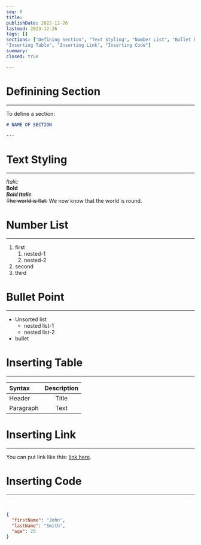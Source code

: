 ```yaml
---
seq: 0
title:
publishDate: 2022-12-26
lastmod: 2023-12-26 
tags: []
sections: ["Defining Section", "Text Styling", "Number List", "Bullet Point",
"Inserting Table", "Inserting Link", "Inserting Code"]
summary:
closed: true 

---
```


# Definining Section

---

To define a section:

```markdown
# NAME OF SECTION

---
```

# Text Styling

---

_Italic_\
**Bold**\
_**Bold Italic**_\
~~The world is flat.~~ We now know that the world is round.

# Number List

---

1. first
   1. nested-1
   2. nested-2
2. second
3. third

# Bullet Point

---

- Unsorted list
  - nested list-1
  - nested list-2
- bullet

# Inserting Table

---

| Syntax    | Description |
| :-------- | :---------: |
| Header    |    Title    |
| Paragraph |    Text     |

# Inserting Link

---

You can put link like this: [link here](https://www.url.com).

# Inserting Code

---

&nbsp;

```json
{
  "firstName": "John",
  "lastName": "Smith",
  "age": 25
}
```
